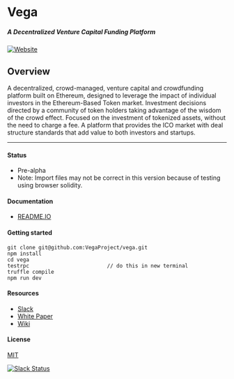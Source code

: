 # Vega
##### A Decentralized Venture Capital Funding Platform
[![Website](https://cdn-images-1.medium.com/max/119/1*S5uPPLkh3B-03lV482Ddrg@2x.png)](http://www.vega.fund)

Overview
----
A decentralized, crowd-managed, venture capital and crowdfunding platform built on Ethereum, designed to leverage the impact of individual investors in the Ethereum-Based Token market. Investment decisions directed by a community of token holders taking advantage of the wisdom of the crowd effect. Focused on the investment of tokenized assets, without the need to charge a fee. A platform that provides the ICO market with deal structure standards that add value to both investors and startups.

----
#### Status
- Pre-alpha
- Note: Import files may not be correct in this version because of testing using browser solidity.

#### Documentation
- [README.IO](https://vega.readme.io/docs)

#### Getting started
	git clone git@github.com:VegaProject/vega.git
	npm install
	cd vega
	testrpc 						// do this in new terminal
	truffle compile
	npm run dev
	

#### Resources
- [Slack](https://vega-fund.slack.com/shared_invite/MTUxOTE1MDQ2OTk5LTE0ODg5NDQ4MzItMWFhNGE1YjhhMA)
- [White Paper](https://docs.google.com/document/d/1rgMqqoE7NNTPCLEGyCSBfYW39hqAPEi0U6tS105-U3g/edit)
- [Wiki](https://github.com/VegaProject/wiki/wiki)

#### License
[MIT](https://github.com/VegaProject/vega/blob/master/LICENSE)


[![Slack Status](http://chat.melonport.com/badge.svg)](http://chat.melonport.com)